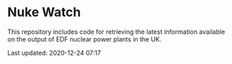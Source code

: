 # Nuke Watch

This repository includes code for retrieving the latest information available on the output of EDF nuclear power plants in the UK.

Last updated: 2020-12-24 07:17